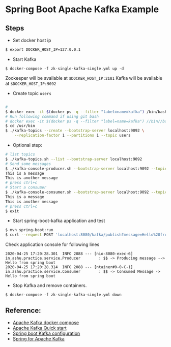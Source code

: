 # Spring Boot Apache Kafka Example

## Steps

- Set docker host ip
```sh
$ export DOCKER_HOST_IP=127.0.0.1
``` 

- Start Kafka
	
```
$ docker-compose -f zk-single-kafka-single.yml up -d
```
Zookeeper will be available at `$DOCKER_HOST_IP:2181`
Kafka will be available at `$DOCKER_HOST_IP:9092`

- Create topic `users`

```sh

# 
$ docker exec -it $(docker ps -q --filter "label=name=kafka") /bin/bash
# Run following command if using git bash
# docker exec -it $(docker ps -q --filter "label=name=kafka") //bin//bash
$ cd /usr/bin
$ ./kafka-topics --create --bootstrap-server localhost:9092 \
 	--replication-factor 1 --partitions 1 --topic users
```

- Optional step:
```sh
# list topics
$ ./kafka-topics.sh --list --bootstrap-server localhost:9092
# Send some messages
$ ./kafka-console-producer.sh --bootstrap-server localhost:9092 --topic users
This is a message
This is another message
# press ctrl+c
# Start a consumer
$ ./kafka-console-consumer.sh --bootstrap-server localhost:9092 --topic test --from-beginning
This is a message
This is another message
# press ctrl+c
$ exit
```

- Start spring-boot-kafka application and test
```sh
$ mvn spring-boot:run
$ curl --request POST 'localhost:8080/kafka/publish?message=Hello%20from%20spring%20boot'

```
Check application console for following lines

```
2020-04-25 17:20:28.301  INFO 2088 --- [nio-8080-exec-6] in.ashu.practice.service.Producer        : $$ -> Producing message --> Hello from spring boot
2020-04-25 17:20:28.314  INFO 2088 --- [ntainer#0-0-C-1] in.ashu.practice.service.Consumer        : $$ -> Consumed Message -> Hello from spring boot
```




- Stop Kafka and remove containers.

```
$ docker-compose -f zk-single-kafka-single.yml down
```

## Reference:
- [Apache Kafka docker compose](https://github.com/simplesteph/kafka-stack-docker-compose)
- [Apache Kafka Quick start](https://kafka.apache.org/quickstart)
- [Spring boot Kafka configuration](https://dzone.com/articles/magic-of-kafka-with-spring-boot)
- [Spring for Apache Kafka](https://docs.spring.io/spring-kafka/reference/html/)